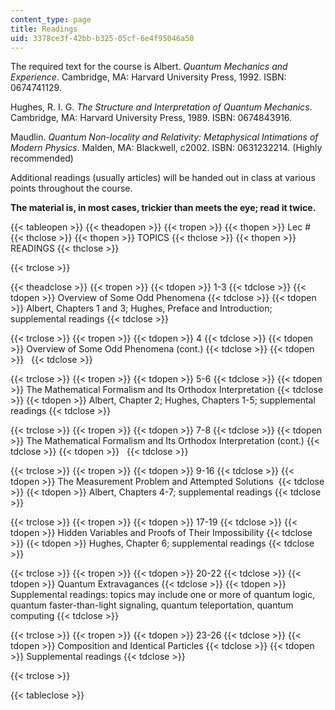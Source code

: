 ```yaml
---
content_type: page
title: Readings
uid: 3378ce3f-42bb-b325-05cf-6e4f95046a50
---
```


  
The required text for the course is Albert. _Quantum Mechanics and Experience_. Cambridge, MA: Harvard University Press, 1992. ISBN: 0674741129.

Hughes, R. I. G. _The Structure and Interpretation of Quantum Mechanics_. Cambridge, MA: Harvard University Press, 1989. ISBN: 0674843916.

Maudlin. _Quantum Non-locality and Relativity: Metaphysical Intimations of Modern Physics_. Malden, MA: Blackwell, c2002. ISBN: 0631232214. (Highly recommended)

Additional readings (usually articles) will be handed out in class at various points throughout the course.

**The material is, in most cases, trickier than meets the eye; read it twice.**

{{< tableopen >}}
{{< theadopen >}}
{{< tropen >}}
{{< thopen >}}
Lec #
{{< thclose >}}
{{< thopen >}}
TOPICS
{{< thclose >}}
{{< thopen >}}
READINGS
{{< thclose >}}

{{< trclose >}}

{{< theadclose >}}
{{< tropen >}}
{{< tdopen >}}
1-3
{{< tdclose >}}
{{< tdopen >}}
Overview of Some Odd Phenomena
{{< tdclose >}}
{{< tdopen >}}
Albert, Chapters 1 and 3; Hughes, Preface and Introduction; supplemental readings
{{< tdclose >}}

{{< trclose >}}
{{< tropen >}}
{{< tdopen >}}
4
{{< tdclose >}}
{{< tdopen >}}
Overview of Some Odd Phenomena (cont.)
{{< tdclose >}}
{{< tdopen >}}
 
{{< tdclose >}}

{{< trclose >}}
{{< tropen >}}
{{< tdopen >}}
5-6
{{< tdclose >}}
{{< tdopen >}}
The Mathematical Formalism and Its Orthodox Interpretation
{{< tdclose >}}
{{< tdopen >}}
Albert, Chapter 2; Hughes, Chapters 1-5; supplemental readings
{{< tdclose >}}

{{< trclose >}}
{{< tropen >}}
{{< tdopen >}}
7-8
{{< tdclose >}}
{{< tdopen >}}
The Mathematical Formalism and Its Orthodox Interpretation (cont.)
{{< tdclose >}}
{{< tdopen >}}
 
{{< tdclose >}}

{{< trclose >}}
{{< tropen >}}
{{< tdopen >}}
9-16
{{< tdclose >}}
{{< tdopen >}}
The Measurement Problem and Attempted Solutions 
{{< tdclose >}}
{{< tdopen >}}
Albert, Chapters 4-7; supplemental readings
{{< tdclose >}}

{{< trclose >}}
{{< tropen >}}
{{< tdopen >}}
17-19
{{< tdclose >}}
{{< tdopen >}}
Hidden Variables and Proofs of Their Impossibility
{{< tdclose >}}
{{< tdopen >}}
Hughes, Chapter 6; supplemental readings
{{< tdclose >}}

{{< trclose >}}
{{< tropen >}}
{{< tdopen >}}
20-22
{{< tdclose >}}
{{< tdopen >}}
Quantum Extravagances
{{< tdclose >}}
{{< tdopen >}}
Supplemental readings: topics may include one or more of quantum logic, quantum faster-than-light signaling, quantum teleportation, quantum computing
{{< tdclose >}}

{{< trclose >}}
{{< tropen >}}
{{< tdopen >}}
23-26
{{< tdclose >}}
{{< tdopen >}}
Composition and Identical Particles
{{< tdclose >}}
{{< tdopen >}}
Supplemental readings
{{< tdclose >}}

{{< trclose >}}

{{< tableclose >}}